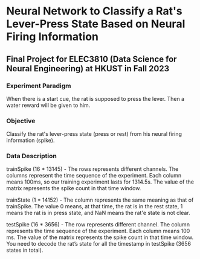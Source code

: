 # Neural Network to Classify a Rat's Lever-Press State Based on Neural Firing Information
## Final Project for ELEC3810 (Data Science for Neural Engineering) at HKUST in Fall 2023
### Experiment Paradigm
When there is a start cue, the rat is supposed to press the lever. Then a water reward will be given to him.
### Objective
Classify the rat's lever-press state (press or rest) from his neural firing information (spike).
### Data Description
trainSpike (16 * 13145) - The rows represents different channels. The columns represent the time sequence of the experiment. Each column means 100ms, so our training experiment lasts for 1314.5s. The value of the matrix represents the spike count in that time window.

trainState (1 * 14152) - The column represents the same meaning as that of trainSpike. The value 0 means, at that time, the rat is in the rest state, 1 means the rat is in press state, and NaN means the rat'e state is not clear.

testSpike (16 * 3656) - The row represents different channel. The column represents the time sequence of the experiment. Each column means 100 ms. The value of the matrix represents the spike count in that time window. You need to decode the rat’s state for all the timestamp in testSpike (3656 states in total).
